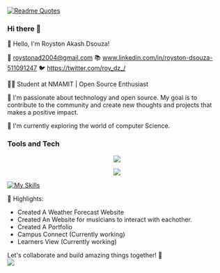 [![Readme Quotes](https://quotes-github-readme.vercel.app/api?type=horizontal&theme=dark&border=true)](https://github.com/piyushsuthar/github-readme-quotes)

### Hi there 👋



👋 Hello, I'm Royston Akash Dsouza!

📧 roystonad2004@gmail.com
📚 www.linkedin.com/in/royston-dsouza-511091247
🐦 https://twitter.com/roy_dz_/

👨‍💻 Student at NMAMIT  | Open Source Enthusiast

🚀 I'm passionate about technology and open source. My goal is to contribute to the community and create new thoughts and projects that makes a positive impact.

🌱 I'm currently exploring the world of computer Science.

### Tools and Tech
<p align="center">
  <a href="https://skillicons.dev">
    <img src="https://skillicons.dev/icons?i=js,html,css,c,java,figma,cpp,eclipse,express,git,github,nodejs,npm,postgres,py" />
  </a>
</p>
<p align="center">
  <a href="https://skillicons.dev">
    <img src="https://skillicons.dev/icons?i=r,react,replit,tailwind,vscode" />
  </a>
</p>

[![My Skills](https://skillicons.dev/icons?i=js,html,css,c,java,figma,cpp,eclipse,express,git,github,nodejs,npm,postgres,py,r,react,replit,tailwind,vscode)](https://skillicons.dev)

🌟 Highlights:
- Created A Weather Forecast Website
- Created An Website for musicians to interact with eachother.
- Created A Portfolio
- Campus Connect (Currently working)
- Learners View (Currently working)


Let's collaborate and build amazing things together! 🤝
<br>
[![](https://visitcount.itsvg.in/api?id=roy&label=Profile%20Views&icon=0&pretty=false)](https://visitcount.itsvg.in)
